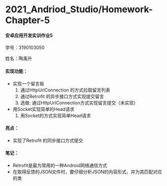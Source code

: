 ﻿# 2021_Andriod_Studio/Homework-Chapter-5
#### 安卓应用开发实训作业5

学号：3190103050

姓名：陶禹升

#### 实现功能： 

- 实现⼀个留⾔板
  1. 通过HttpUrlConnection 的方式拉取留⾔列表
  2. 通过Retrofit 的异步接口方式实现提交留⾔
  3. 选做: 通过HttpUrlConnection方式实现留⾔提交（未实现）
- ⽤Socket实现简单的Head请求
  1. ⽤Socket的⽅式实现简单Head请求

#### 亮点：

- 实现了Retrofit 的同步接口方式提交

#### 笔记：

- Retrofit是最为常用的一种Android网络通信方式
- 在取得反馈的JSON文件时，要仔细分析JSON的内容形式，并为其匹配对应的类

